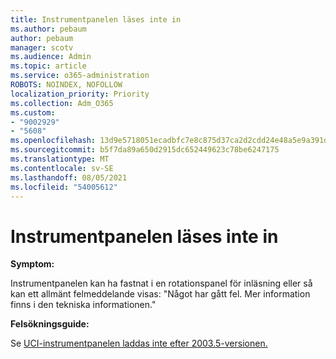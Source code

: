 ```yaml
---
title: Instrumentpanelen läses inte in
ms.author: pebaum
author: pebaum
manager: scotv
ms.audience: Admin
ms.topic: article
ms.service: o365-administration
ROBOTS: NOINDEX, NOFOLLOW
localization_priority: Priority
ms.collection: Adm_O365
ms.custom:
- "9002929"
- "5608"
ms.openlocfilehash: 13d9e5718051ecadbfc7e8c875d37ca2d2cdd24e48a5e9a391d578aa7c3cc2d2
ms.sourcegitcommit: b5f7da89a650d2915dc652449623c78be6247175
ms.translationtype: MT
ms.contentlocale: sv-SE
ms.lasthandoff: 08/05/2021
ms.locfileid: "54005612"
---
```

# <a name="dashboard-not-loading"></a>Instrumentpanelen läses inte in

**Symptom:**

Instrumentpanelen kan ha fastnat i en rotationspanel för inläsning eller så kan ett allmänt felmeddelande visas: "Något har gått fel. Mer information finns i den tekniska informationen."

**Felsökningsguide:**

Se [UCI-instrumentpanelen laddas inte efter 2003.5-versionen.](https://support.microsoft.com/help/4558635/uci-dashboard-not-loading-after-the-2003-5-release)
